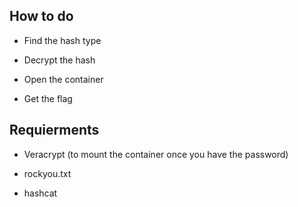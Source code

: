 ## How to do

- Find the hash type

- Decrypt the hash

- Open the container

- Get the flag

## Requierments

- Veracrypt (to mount the container once you have the password)

- rockyou.txt

- hashcat
